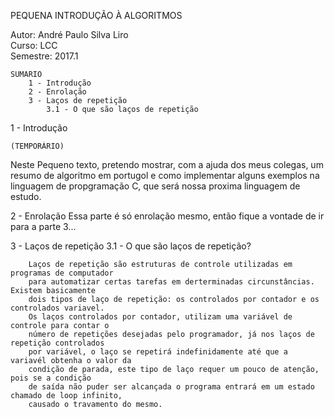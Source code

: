 PEQUENA INTRODUÇÃO À ALGORITMOS 

Autor: André Paulo Silva Liro                      
Curso: LCC                                         
Semestre: 2017.1 



                                  



    SUMARIO
        1 - Introdução
        2 - Enrolação
        3 - Laços de repetição
            3.1 - O que são laços de repetição



1 - Introdução
    
    (TEMPORÁRIO)
Neste Pequeno texto, pretendo mostrar, com a ajuda dos meus colegas,
um resumo de algoritmo em portugol e como implementar alguns exemplos na linguagem de
propgramação C, que será nossa proxima linguagem de estudo.

2 - Enrolação
    Essa parte é só enrolação mesmo, então fique a vontade de ir para a parte 3...


3 - Laços de repetição
    3.1 - O que são laços de repetição?

        Laços de repetição são estruturas de controle utilizadas em programas de computador
        para automatizar certas tarefas em derterminadas circunstâncias. Existem basicamente
        dois tipos de laço de repetição: os controlados por contador e os controlados variavel.
        Os laços controlados por contador, utilizam uma variável de controle para contar o
        número de repetições desejadas pelo programador, já nos laços de repetição controlados
        por variável, o laço se repetirá indefinidamente até que a variavél obtenha o valor da
        condição de parada, este tipo de laço requer um pouco de atenção, pois se a condição 
        de saída não puder ser alcançada o programa entrará em um estado chamado de loop infinito,
        causado o travamento do mesmo.





